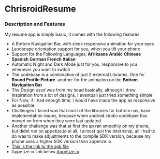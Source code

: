 # ChrisroidResume
### Description and Features
My resume app is simply basic, it comes with the following features
* A Bottom Navigation Bar, with sleek responsive animation for your eyes
* Landscape orientation support for you, when you tilt your phone
* Support for the Following Languages, 
**Afrikaans**
**Arabic**
**Chinese**
**Spanish**
**German**
**French**
**Italian**
* Automatic Night and Dark Mode just for you, responsive to you whenever you want to switch
* The codebase is a combination of just 2 external Libraries, One for **Round Profile Picture**. another for the animation on the **Bottom Navigation Bar**
* The Design used was from my head basically, although I drew inspiration from a lot of designs, I eventuall just tried something simple
* For Now, if I had enough time, I would have made the app as responsive as possible
* Challenges I faced was that most of  the libraries for bottom nav, have implementation issues, because when android studio codebase has moved on from when they were last updated
* Another challenge was that at first the ap ran smoothly on my phone, but didnt run on appetize.io at all, I almost quit the internship, all i had to do was to make adjustments to the compile SDK version, because my phone uses a higher SDK version than appetize.io
* [This is the link to the apk file](insertlink.com)
* Appetize.io link below
[Appetize.io](insertlink.com)
